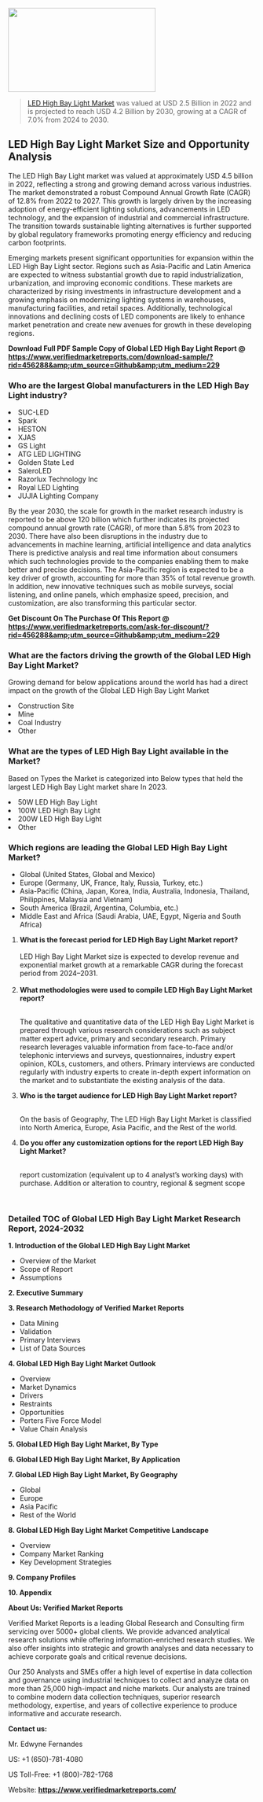 <img src="https://ffe5etoiles.com/wp-content/uploads/2024/12/MST1-300x171.png" alt="" width="300" height="171" class="alignnone size-medium wp-image-20088" /><blockquote><p><p><a href="https://www.verifiedmarketreports.com/download-sample/?rid=456288&utm_source=Github&utm_medium=229" target="_blank">LED High Bay Light Market</a> was valued at USD 2.5 Billion in 2022 and is projected to reach USD 4.2 Billion by 2030, growing at a CAGR of 7.0% from 2024 to 2030.</p></blockquote><p><h2>LED High Bay Light Market Size and Opportunity Analysis</h2><p>The LED High Bay Light market was valued at approximately USD 4.5 billion in 2022, reflecting a strong and growing demand across various industries. The market demonstrated a robust Compound Annual Growth Rate (CAGR) of 12.8% from 2022 to 2027. This growth is largely driven by the increasing adoption of energy-efficient lighting solutions, advancements in LED technology, and the expansion of industrial and commercial infrastructure. The transition towards sustainable lighting alternatives is further supported by global regulatory frameworks promoting energy efficiency and reducing carbon footprints.</p><p>Emerging markets present significant opportunities for expansion within the LED High Bay Light sector. Regions such as Asia-Pacific and Latin America are expected to witness substantial growth due to rapid industrialization, urbanization, and improving economic conditions. These markets are characterized by rising investments in infrastructure development and a growing emphasis on modernizing lighting systems in warehouses, manufacturing facilities, and retail spaces. Additionally, technological innovations and declining costs of LED components are likely to enhance market penetration and create new avenues for growth in these developing regions.</p></p><p class=""><strong>Download Full PDF Sample Copy of Global LED High Bay Light Report @ <a href="https://www.verifiedmarketreports.com/download-sample/?rid=456288&amp;utm_source=Github&amp;utm_medium=229" target="_blank">https://www.verifiedmarketreports.com/download-sample/?rid=456288&amp;utm_source=Github&amp;utm_medium=229</a></strong></p><h3 id="" class="">Who are the largest Global manufacturers in the LED High Bay Light industry?</h3><p><li>SUC-LED</li><li> Spark</li><li> HESTON</li><li> XJAS</li><li> GS Light</li><li> ATG LED LIGHTING</li><li> Golden State Led</li><li> SaleroLED</li><li> Razorlux Technology Inc</li><li> Royal LED Lighting</li><li> JUJIA Lighting Company</li></p><div class=""><div class="" dir="" data-message-author-role="" data-message-id="" data-message-model-slug=""><div class=""><div class=""><div class=""><div class="" dir="" data-message-author-role="" data-message-id="" data-message-model-slug=""><div class=""><div class=""><p>By the year 2030, the scale for growth in the market research industry is reported to be above 120 billion which further indicates its projected compound annual growth rate (CAGR), of more than 5.8% from 2023 to 2030. There have also been disruptions in the industry due to advancements in machine learning, artificial intelligence and data analytics There is predictive analysis and real time information about consumers which such technologies provide to the companies enabling them to make better and precise decisions. The Asia-Pacific region is expected to be a key driver of growth, accounting for more than 35% of total revenue growth. In addition, new innovative techniques such as mobile surveys, social listening, and online panels, which emphasize speed, precision, and customization, are also transforming this particular sector.</p><p><strong>Get Discount On The Purchase Of This Report @&nbsp; <a href="https://www.verifiedmarketreports.com/ask-for-discount/?rid=456288&amp;utm_source=Github&amp;utm_medium=229" target="_blank">https://www.verifiedmarketreports.com/ask-for-discount/?rid=456288&amp;utm_source=Github&amp;utm_medium=229</a></strong></p></div></div></div></div></div></div></div></div><h3 id="" class="">What are the factors driving the growth of the Global LED High Bay Light Market?</h3><p id="" class="">Growing demand for below applications around the world has had a direct impact on the growth of the Global LED High Bay Light Market</p><p id="" class=""><li>Construction Site</li><li> Mine</li><li> Coal Industry</li><li> Other</li></p><h3 id="" class="">What are the types of LED High Bay Light available in the Market?</h3><p id="" class="">Based on Types the Market is categorized into Below types that held the largest LED High Bay Light market share In 2023.</p><p id="" class=""><li>50W LED High Bay Light</li><li> 100W LED High Bay Light</li><li> 200W LED High Bay Light</li><li> Other</li></p><h3 id="" class="">Which regions are leading the Global LED High Bay Light Market?</h3><ul><li>Global (United States, Global and Mexico)</li><li>Europe (Germany, UK, France, Italy, Russia, Turkey, etc.)</li><li>Asia-Pacific (China, Japan, Korea, India, Australia, Indonesia, Thailand, Philippines, Malaysia and Vietnam)</li><li>South America (Brazil, Argentina, Columbia, etc.)</li><li>Middle East and Africa (Saudi Arabia, UAE, Egypt, Nigeria and South Africa)</li></ul><p><ol><li><strong>What is the forecast period for LED High Bay Light Market report?<br /></strong><br /><span data-sheets-root="1" data-sheets-value="{&quot;1&quot;:2,&quot;2&quot;:&quot;XXXX size is expected to develop revenue and exponential market growth at a remarkable CAGR during the forecast period from 2024&ndash;2030.&quot;}" data-sheets-userformat="{&quot;2&quot;:12674,&quot;4&quot;:{&quot;1&quot;:2,&quot;2&quot;:16776960},&quot;10&quot;:2,&quot;11&quot;:0,&quot;15&quot;:&quot;Arial&quot;,&quot;16&quot;:12}">LED High Bay Light Market size is expected to develop revenue and exponential market growth at a remarkable CAGR during the forecast period from 2024&ndash;2031.</span><br /><br /></li><li><strong>What methodologies were used to compile LED High Bay Light Market report?<br /><br /></strong><p>The qualitative and quantitative data of the&nbsp;LED High Bay Light Market is prepared through various research considerations such as subject matter expert advice, primary and secondary research. Primary research leverages valuable information from face-to-face and/or telephonic interviews and surveys, questionnaires, industry expert opinion, KOLs, customers, and others. Primary interviews are conducted regularly with industry experts to create in-depth expert information on the market and to substantiate the existing analysis of the data.&nbsp;</p></li><li><strong>Who is the target audience for LED High Bay Light Market report?<br /><br /></strong><p>On the basis of Geography, The&nbsp;LED High Bay Light Market is classified into North America, Europe, Asia Pacific, and the Rest of the world.</p></li><li><strong>Do you offer any customization options for the report LED High Bay Light Market?<br /><br /></strong><p>report customization (equivalent up to 4 analyst&rsquo;s working days) with purchase. Addition or alteration to country, regional &amp; segment scope</p><p>&nbsp;</p></li></ol></p><h3 id="" class="">Detailed TOC of Global LED High Bay Light Market Research Report, 2024-2032</h3><p id="" class=""><strong>1. Introduction of the Global LED High Bay Light Market</strong></p><ul><li>Overview of the Market</li><li>Scope of Report</li><li>Assumptions</li></ul><p id="" class=""><strong>2. Executive Summary</strong></p><p id="" class=""><strong>3. Research Methodology of&nbsp;Verified Market Reports</strong></p><ul><li>Data Mining</li><li>Validation</li><li>Primary Interviews</li><li>List of Data Sources</li></ul><p id="" class=""><strong>4. Global LED High Bay Light Market Outlook</strong></p><ul><li>Overview</li><li>Market Dynamics</li><li>Drivers</li><li>Restraints</li><li>Opportunities</li><li>Porters Five Force Model</li><li>Value Chain Analysis</li></ul><p id="" class=""><strong>5. Global LED High Bay Light Market, By&nbsp;Type</strong></p><p id="" class=""><strong>6. Global LED High Bay Light Market, By Application</strong></p><p id="" class=""><strong>7. Global LED High Bay Light Market, By Geography</strong></p><ul><li>Global</li><li>Europe</li><li>Asia Pacific</li><li>Rest of the World</li></ul><p id="" class=""><strong>8. Global LED High Bay Light Market Competitive Landscape</strong></p><ul><li>Overview</li><li>Company Market Ranking</li><li>Key Development Strategies</li></ul><p id="" class=""><strong>9. Company Profiles</strong></p><p id="" class=""><strong>10. Appendix</strong></p><p id="" class=""><strong>About Us: Verified Market Reports</strong></p><p id="" class="">Verified Market Reports is a leading Global Research and Consulting firm servicing over 5000+ global clients. We provide advanced analytical research solutions while offering information-enriched research studies. We also offer insights into strategic and growth analyses and data necessary to achieve corporate goals and critical revenue decisions.</p><p id="" class="">Our 250 Analysts and SMEs offer a high level of expertise in data collection and governance using industrial techniques to collect and analyze data on more than 25,000 high-impact and niche markets. Our analysts are trained to combine modern data collection techniques, superior research methodology, expertise, and years of collective experience to produce informative and accurate research.</p><p id="" class=""><strong>Contact us:</strong></p><p id="" class="">Mr. Edwyne Fernandes</p><p id="" class="">US: +1 (650)-781-4080</p><p id="" class="">US Toll-Free: +1 (800)-782-1768</p><p id="" class="">Website: <a target="" data-test-app-aware-link=""><strong>https://www.verifiedmarketreports.com/</strong></a></p>
